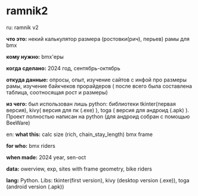 # ramnik2
ru: ramnik v2
 
**что это:** некий калькулятор размера (ростовки(рич), перьев) рамы для bmx

**кому нужно:** bmx'еры

**когда сделано:** 2024 год, сентябрь-октябрь

**откуда данные:** опросы, опыт, изучение сайтов с инфой про размеры рамы, изучение байкчеков прорайдеров ( после всего была составлена таблица, соотносящая рост и размеры)

**из чего:** был использован лишь python: библиотеки tkinter(первая версия), kivy( версия для пк (.exe) ), toga ( версия для андроид (.apk) ). Проект полностью написан на python (для андроид собран с помощью BeeWare)


en:
**what this:** calc size (rich, chain_stay_length) bmx frame

**for who:** bmx riders

**when made:** 2024 year, sen-oct

**data:** owerview, exp, sites with frame geometry, bike riders

**lang:** Python. Libs: tkinter(first version), kivy (desktop version (.exe)), toga (android version (.apk))
